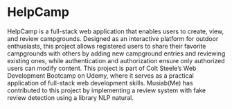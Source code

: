 # HelpCamp
HelpCamp is a full-stack web application that enables users to create, view, and review campgrounds. Designed as an interactive platform for outdoor enthusiasts, this project allows registered users to share their favorite campgrounds with others by adding new campground entries and reviewing existing ones, while authentication and authorization ensure only authorized users can modify content. This project is part of Colt Steele’s Web Development Bootcamp on Udemy, where it serves as a practical application of full-stack web development skills. Musiab(Me) has contributed to this project by implementing a review system with fake review detection using a library NLP natural.
